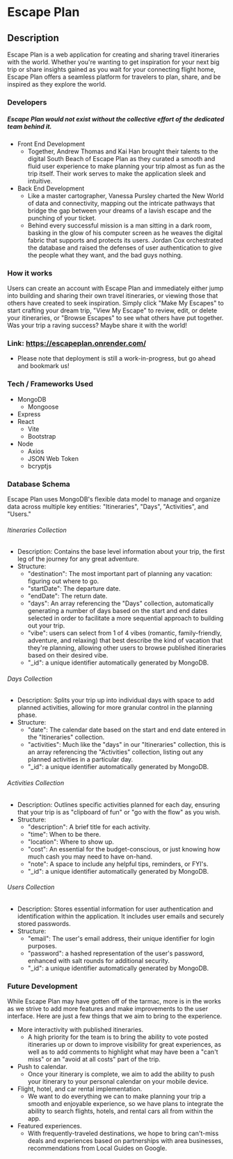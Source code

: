 # Escape Plan
## Description
<p>Escape Plan is a web application for creating and sharing travel itineraries with the world. Whether you're wanting to get inspiration for your next big trip or share insights gained as you wait for your connecting flight home, Escape Plan offers a seamless platform for travelers to plan, share, and be inspired as they explore the world.</p>

### Developers
##### Escape Plan would not exist without the collective effort of the dedicated team behind it.
- Front End Development
    - Together, Andrew Thomas and Kai Han brought their talents to the digital South Beach of Escape Plan as they curated a smooth and fluid user experience to make planning your trip almost as fun as the trip itself. Their work serves to make the application sleek and intuitive.
- Back End Development
    - Like a master cartographer, Vanessa Pursley charted the New World of data and connectivity, mapping out the intricate pathways that bridge the gap between your dreams of a lavish escape and the punching of your ticket.
    - Behind every successful mission is a man sitting in a dark room, basking in the glow of his computer screen as he weaves the digital fabric that supports and protects its users. Jordan Cox orchestrated the database and raised the defenses of user authentication to give the people what they want, and the bad guys nothing.
### How it works
Users can create an account with Escape Plan and immediately either jump into building and sharing their own travel itineraries, or viewing those that others have created to seek inspiration. Simply click "Make My Escapes" to start crafting your dream trip, "View My Escape" to review, edit, or delete your itineraries, or "Browse Escapes" to see what others have put together. Was your trip a raving success? Maybe share it with the world!
### Link: https://escapeplan.onrender.com/
- Please note that deployment is still a work-in-progress, but go ahead and bookmark us!
### Tech / Frameworks Used
- MongoDB
    - Mongoose
- Express
- React
    - Vite
    - Bootstrap
- Node
    - Axios
    - JSON Web Token
    - bcryptjs

### Database Schema
<p>Escape Plan uses MongoDB's flexible data model to manage and organize data across multiple key entities: "Itineraries", "Days", "Activities", and "Users."</p>

###### Itineraries Collection
- Description: Contains the base level information about your trip, the first leg of the journey for any great adventure.
- Structure:
  - "destination": The most important part of planning any vacation: figuring out where to go.
  - "startDate": The departure date.
  - "endDate": The return date.
  - "days": An array referencing the "Days" collection, automatically generating a number of days based on the start and end dates selected in order to facilitate a more sequential approach to building out your trip.
  - "vibe": users can select from 1 of 4 vibes (romantic, family-friendly, adventure, and relaxing) that best describe the kind of vacation that they're planning, allowing other users to browse published itineraries based on their desired vibe.
  - "_id": a unique identifier automatically generated by MongoDB.
###### Days Collection
- Description: Splits your trip up into individual days with space to add planned activities, allowing for more granular control in the planning phase.
- Structure:
  - "date": The calendar date based on the start and end date entered in the "Itineraries" collection.
  - "activities": Much like the "days" in our "Itineraries" collection, this is an array referencing the "Activities" collection, listing out any planned activities in a particular day.
  - "_id": a unique identifier automatically generated by MongoDB.
###### Activities Collection
- Description: Outlines specific activities planned for each day, ensuring that your trip is as "clipboard of fun" or "go with the flow" as you wish.
- Structure:
  - "description": A brief title for each activity.
  - "time": When to be there.
  - "location": Where to show up.
  - "cost": An essential for the budget-conscious, or just knowing how much cash you may need to have on-hand.
  - "note": A space to include any helpful tips, reminders, or FYI's.
  - "_id": a unique identifier automatically generated by MongoDB.
###### Users Collection
- Description: Stores essential information for user authentication and identification within the application. It includes user emails and securely stored passwords.
- Structure:
  - "email": The user's email address, their unique identifier for login purposes.
  - "password": a hashed representation of the user's password, enhanced with salt rounds for additional security.
  - "_id": a unique identifier automatically generated by MongoDB.

### Future Development
While Escape Plan may have gotten off of the tarmac, more is in the works as we strive to add more features and make improvements to the user interface. Here are just a few things that we aim to bring to the experience.
- More interactivity with published itineraries. 
  - A high priority for the team is to bring the ability to vote posted itineraries up or down to improve visibility for great experiences, as well as to add comments to highlight what may have been a "can't miss" or an "avoid at all costs" part of the trip.
- Push to calendar.
  - Once your itinerary is complete, we aim to add the ability to push your itinerary to your personal calendar on your mobile device.
- Flight, hotel, and car rental implementation.
  - We want to do everything we can to make planning your trip a smooth and enjoyable experience, so we have plans to integrate the ability to search flights, hotels, and rental cars all from within the app.
- Featured experiences.
  - With frequently-traveled destinations, we hope to bring can't-miss deals and experiences based on partnerships with area businesses, recommendations from Local Guides on Google.